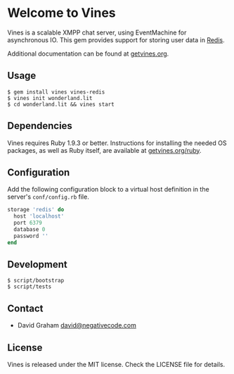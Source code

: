 # Welcome to Vines

Vines is a scalable XMPP chat server, using EventMachine for asynchronous IO.
This gem provides support for storing user data in [Redis](http://redis.io/).

Additional documentation can be found at [getvines.org](http://www.getvines.org/).

## Usage

```
$ gem install vines vines-redis
$ vines init wonderland.lit
$ cd wonderland.lit && vines start
```

## Dependencies

Vines requires Ruby 1.9.3 or better. Instructions for installing the
needed OS packages, as well as Ruby itself, are available at
[getvines.org/ruby](http://www.getvines.org/ruby).

## Configuration

Add the following configuration block to a virtual host definition in
the server's `conf/config.rb` file.

```ruby
storage 'redis' do
  host 'localhost'
  port 6379
  database 0
  password ''
end
```

## Development

```
$ script/bootstrap
$ script/tests
```

## Contact

* David Graham <david@negativecode.com>

## License

Vines is released under the MIT license. Check the LICENSE file for details.
